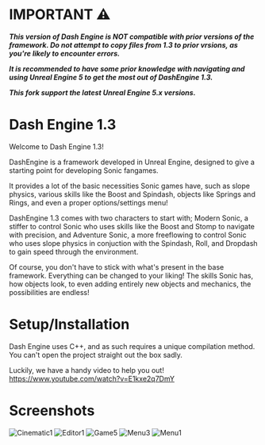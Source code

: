 # IMPORTANT ⚠️
***This version of Dash Engine is NOT compatible with prior versions of the framework. Do not attempt to copy files from 1.3 to prior vrsions, as you're likely to encounter errors.***

***It is recommended to have some prior knowledge with navigating and using Unreal Engine 5 to get the most out of DashEngine 1.3.***

***This fork support the latest Unreal Engine 5.x versions.***

# Dash Engine 1.3

Welcome to Dash Engine 1.3!


DashEngine is a framework developed in Unreal Engine, designed to give a starting point for developing Sonic fangames.

It provides a lot of the basic necessities Sonic games have, such as slope physics, various skills like the Boost and Spindash, objects like Springs and Rings, and even a proper options/settings menu!

DashEngine 1.3 comes with two characters to start with; Modern Sonic, a stiffer to control Sonic who uses skills like the Boost and Stomp to navigate with precision, and Adventure Sonic, a more freeflowing to control Sonic who uses slope physics in conjuction with the Spindash, Roll, and Dropdash to gain speed through the environment.

Of course, you don't have to stick with what's present in the base framework. Everything can be changed to your liking! The skills Sonic has, how objects look, to even adding entirely new objects and mechanics, the possibilities are endless!

# Setup/Installation

Dash Engine uses C++, and as such requires a unique compilation method. You can't open the project straight out the box sadly.

Luckily, we have a handy video to help you out!
https://www.youtube.com/watch?v=E1kxe2q7DmY

# Screenshots
![Cinematic1](https://github.com/YakuzaBalooza/Dash-Engine-1.3/assets/62483766/973b6361-ad7d-4ca5-80bf-61557fdedd7d)
![Editor1](https://github.com/YakuzaBalooza/Dash-Engine-1.3/assets/62483766/1ec7c0e6-f792-4993-ac0c-2966a5c26496)
![Game5](https://github.com/YakuzaBalooza/Dash-Engine-1.3/assets/62483766/c2828a6b-7ee4-48cf-87aa-ecea6fafa164)
![Menu3](https://github.com/YakuzaBalooza/Dash-Engine-1.3/assets/62483766/62d1251b-5bd9-467e-ad1f-f21c24d03c7f)
![Menu1](https://github.com/YakuzaBalooza/Dash-Engine-1.3/assets/62483766/5d66e0c8-076d-4e9d-8b8c-8b2a17273762)

